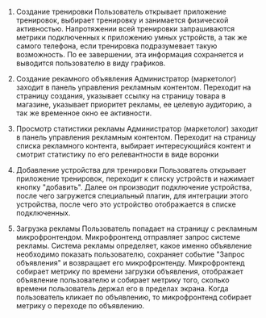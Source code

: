 1. Создание тренировки
   Пользователь открывает приложение тренировок, выбирает тренировку и занимается физической активностью. Напротяжении всей тренировки запрашиваются метрики подключенных к приложению умных устройств, а так же самого телефона, если тренировка подразумевает такую возможность.
   По ее завершении, эта информация сохраняется и выводится пользователю в виду графиков.

2. Создание рекамного объявления
   Администратор (маркетолог) заходит в панель управления рекламным контентом. Переходит на страницу создания, указывает ссылку на страницу товара в магазине, указывает приоритет рекламы, ее целевую аудиторию, а так же временное окно ее активности.

3. Просмотр статистики рекламы
   Администратор (маркетолог) заходит в панель управления рекламным контентом. Переходит на страницу списка рекламного контента, выбирает интересующийся контент и смотрит статистику по его релевантности в виде воронки

4. Добавление устройства для тренировки
   Пользователь открывает приложение тренировок, переходит к списку устройств и нажимает кнопку "добавить". Далее он производит подключение устройства, после чего загружется специальный плагин, для интеграции этого устройства, после чего это устройство отображается в списке подключенных.

5. Загрузка рекламы
   Пользователь попадает на страницу с рекламным микрофронтендом. Микрофронтенд отправляет запрос системе рекламы. Система рекламы определяет, какое именно объявление необходимо показать пользователю, сохраняет событие "Запрос объявления" и возвращает его микрофронтенду. Микрофронтенд собирает метрику по времени загрузки объявления, отображает объявление пользователю и собирает метрику того, сколько времени пользователь держал его в пределах экрана. Когда пользователь кликает по объявлению, то микрофронтенд собирает метрику о переходе по объявлению.